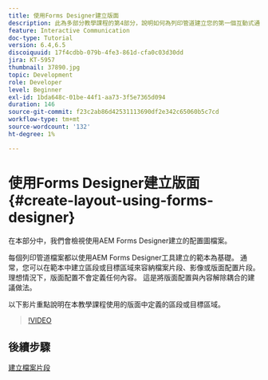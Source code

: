 ```yaml
---
title: 使用Forms Designer建立版面
description: 此為多部分教學課程的第4部分，說明如何為列印管道建立您的第一個互動式通訊檔案。在本部分中，我們將檢視使用AEM Forms Designer建立的版面配置檔案。
feature: Interactive Communication
doc-type: Tutorial
version: 6.4,6.5
discoiquuid: 17f4cdbb-079b-4fe3-861d-cfa0c03d30dd
jira: KT-5957
thumbnail: 37890.jpg
topic: Development
role: Developer
level: Beginner
exl-id: 1bda648c-01be-44f1-aa73-3f5e7365d094
duration: 146
source-git-commit: f23c2ab86d42531113690df2e342c65060b5c7cd
workflow-type: tm+mt
source-wordcount: '132'
ht-degree: 1%

---
```


# 使用Forms Designer建立版面 {#create-layout-using-forms-designer}

在本部分中，我們會檢視使用AEM Forms Designer建立的配置圖檔案。

每個列印管道檔案都以使用AEM Forms Designer工具建立的範本為基礎。 通常，您可以在範本中建立區段或目標區域來容納檔案片段、影像或版面配置片段。 理想情況下，版面配置不會定義任何內容。 這是將版面配置與內容解除耦合的建議做法。

以下影片重點說明在本教學課程使用的版面中定義的區段或目標區域。

>[!VIDEO](https://video.tv.adobe.com/v/37890?quality=12&learn=on)

## 後續步驟

[建立檔案片段](./create-document-fragment.md)
